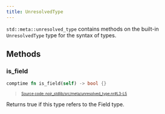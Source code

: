 ```yaml
---
title: UnresolvedType
---
```


`std::meta::unresolved_type` contains methods on the built-in `UnresolvedType` type for the syntax of types.

## Methods

### is_field

```rust title="is_field" showLineNumbers 
comptime fn is_field(self) -> bool {}
```
> <sup><sub><a href="https://github.com/noir-lang/noir/blob/master/noir_stdlib/src/meta/unresolved_type.nr#L3-L5" target="_blank" rel="noopener noreferrer">Source code: noir_stdlib/src/meta/unresolved_type.nr#L3-L5</a></sub></sup>


Returns true if this type refers to the Field type.
